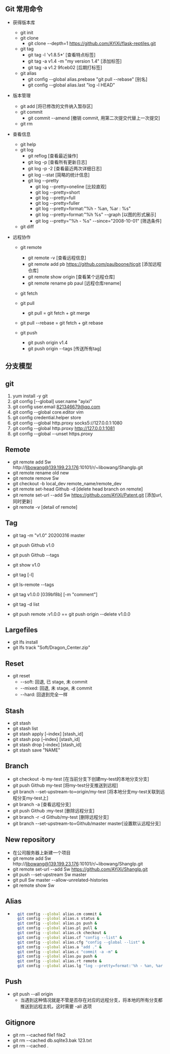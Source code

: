 ## Git 常用命令
- 获得版本库
    - git init
    - git clone
        - git clone --depth=1 https://github.com/AYiXi/flask-reptiles.git
    - git tag
        - git tag -l 'v1.8.5*' [查看特点标签]
        - git tag -a v1.4 -m "my version 1.4" [添加标签]
        - git tag -a v1.2 9fceb02 [后期打标签]
    - git alias
        - git config --global alias.prebase "git pull --rebase" [别名]
        - git config --global alias.last "log -l HEAD"

- 版本管理
    - git add [将已修改的文件纳入暂存区]
    - git commit
        - git commit --amend [撤销 commit, 用第二次提交代替上一次提交]
    - git rm

- 查看信息
    - git help
    - git log
        - git reflog [查看最近操作]
        - git log -p [查看所有更新日志]
        - git log -p -2 [查看最近两次详细日志]
        - git log --stat [简略的统计信息]
        - git log --pretty
            - git log --pretty=oneline [比较直观]
            - git log --pretty=short
            - git log --pretty=full
            - git log --pretty=fuller
            - git log --pretty=format:"%h - %an, %ar : %s"
            - git log --pretty=format:"%h %s" --graph [以图的形式展示]
            - git log --pretty="%h - %s" --since="2008-10-01" [筛选条件]
    - git diff

- 远程协作
    - git remote
        - git remote -v [查看远程信息]
        - git remote add pb https://github.com/paulboone/ticgit [添加远程仓库]
        - git remote show origin [查看某个远程仓库]
        - git remote rename pb paul [远程仓库rename]

    - git fetch 
    - git pull
        - git pull = git fetch + git merge
    - git pull --rebase = git fetch + git rebase
    - git push
        - git push origin v1.4
        - git push origin --tags [传送所有tag]
        
## 分支模型


## git
1. yum install -y git
2. git config [--global] user.name "ayixi"
3. git config user.email 821346679@qq.com
4. git config --global core.editor vim
5. git config credential.helper store
6. git config --global http.proxy socks5://127.0.0.1:1080
7. git config --global http.proxy http://127.0.0.1:1081
8. git config --global --unset https.proxy

## Remote
- git remote add Sw http://libowang@139.199.23.176:10101/r/~libowang/ShangIp.git
- git remote rename old new
- git remote remove Sw
- git checkout -b local_dev remote_name/remote_dev
- git remote set-head Github -d [delete head branch on remote]
- git remote set-url --add Sw https://github.com/AYiXi/Patent.git [添加url,同时更新]
- git remote -v [detail of remote]

## Tag
- git tag -m "v1.0" 20200316 master
- git push Github v1.0
- git push Github --tags 
- git show v1.0

- git tag [-l]
- git ls-remote --tags
- git tag v1.0.0 [039bf8b] [-m "comment"] 
- git tag -d list
- git push remote :v1.0.0 == git push origin --delete v1.0.0

## Largefiles
- git lfs install
- git lfs track "Soft/Dragon_Center.zip"

## Reset
- git reset
  - --soft: 回退, 已 stage, 未 commit
  - --mixed: 回退, 未 stage, 未 commit
  - --hard: 回退到完全一样

## Stash
- git stash
- git stash list
- git stash apply [–index] [stash_id]
- git stash pop [–index] [stash_id]
- git stash drop [–index] [stash_id]
- git stash save "NAME"

## Branch
- git checkout -b my-test  [在当前分支下创建my-test的本地分支分支]
- git push Github my-test  [将my-test分支推送到远程]
- git branch --set-upstream-to=origin/my-test [将本地分支my-test关联到远程分支my-test上]
- git branch -a [查看远程分支]
- git push Github :my-test [删除远程分支]
- git branch -r -d Github/my-test [删除远程分支]
- git branch --set-upstream-to=Github/master master[设置默认远程分支]

## New repository
- 在公司服务器上新建一个项目
- git remote add Sw http://libowang@139.199.23.176:10101/r/~libowang/ShangIp.git
- git remote set-url --add Sw https://github.com/AYiXi/ShangIp.git
- git push --set-upstream Sw master
- git pull Sw master --allow-unrelated-histories
- git remote show Sw

## Alias
- ```sh
    git config --global alias.cm commit & 
    git config --global alias.s status &
    git config --global alias.ps push &
    git config --global alias.pl pull &
    git config --global alias.ck checkout &
    git config --global alias.cf "config --list" &
    git config --global alias.cfg "config --global --list" &
    git config --global alias.a "add ." &
    git config --global alias.c "commit -a -m" &
    git config --global alias.pu push &
    git config --global alias.rt remote &
    git config --global alias.lg "log --pretty=format:'%h - %an, %ar : %s'" &
    ```


## Push
- git push --all origin 
  - 当遇到这种情况就是不管是否存在对应的远程分支，将本地的所有分支都推送到远程主机，这时需要 -all 选项

## Gitignore
- git rm --cached file1 file2
- git rm --cached db.sqlite3.bak 123.txt
- git rm --cached .